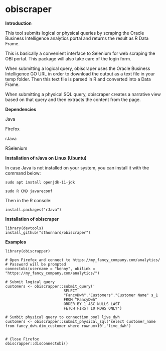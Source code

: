 # obiscraper

**Introduction**

This tool submits logical or physical queries by scraping the Oracle Business Intelligence analytics portal and returns the result as R Data Frame.

This is basically a convenient interface to Selenium for web scraping the OBI portal. This package will also take care of the login form.

When submitting a logical query, obiscraper uses the Oracle Business Intelligence GO URL in order to download the output as a text file in your temp folder. Then this text file is parsed in R and converted into a Data Frame.

When submitting a physical SQL query, obiscraper creates a narrative view based on that query and then extracts the content from the page.

**Dependencies**

Java

Firefox

rJava

RSelenium

**Installation of rJava on Linux (Ubuntu)**

In case Java is not installed on your system, you can install it with the command below:

    sudo apt install openjdk-11-jdk

    sudo R CMD javareconf

Then in the R console:

    install.packages("rJava")

**Installation of obiscraper**

    library(devtools)
    install_github("sthonnard/obiscraper")

**Examples**

```{r}
library(obiscrapper)

# Open Firefox and connect to https://my_fancy_company.com/analytics/
# Password will be prompted
connectobi(username = "kenny", obilink = "https://my_fancy_company.com/analytics/")

# Submit logical query
customers <- obiscrapper::submit_query('
                          SELECT
                          "FancyDwh"."Customers"."Customer Name" s_1
                          FROM "FancyDwh"
                          ORDER BY 1 ASC NULLS LAST
                          FETCH FIRST 10 ROWS ONLY')

# Sumbit physical query to connection pool live_dwh
customers <- obiscrapper::submit_physical_sql('select customer_name from fancy_dwh.dim_customer where rownum<10','live_dwh')


# Close Firefox
obiscrapper::disconnectobi()


```
